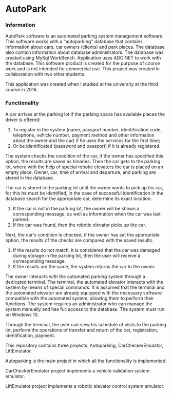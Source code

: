 # AutoPark
### Information
AutoPark software is an automated parking system management software. This software works with a "autoparking" database 
that contains information about cars, car owners (clients) and park places. The database also contain information about database administrators.
The database was created using MySql WorkBench. Application uses ADO.NET to work with the database. 
This software product is created for the purpose of course work and is not intended for commercial use. 
This project was created in collaboration with two other students.

This application was created when I studied at the university at the third course in 2016.
### Functionality
A car arrives at the parking lot if the parking space has available places the driver is offered:
1) To register in the system (name, passport number, identification code, telephone, vehicle number, 
payment method and other information about the owner and the car) if he uses the services for the first time;
2) Or be identificated (password and passport) if it is already registered.

The system checks the condition of the car, if the owner has specified this option, the results are saved as binaries. 
Then the car gets to the parking lot, where with the help of special robotic elevators the car is placed on an empty place.
Owner, car, time of arrival and departure, and parking are stored in the database.

The car is stored in the parking lot until the owner wants to pick up his car, for this he must be identified, 
in the case of successful identification in the database search for the appropriate car, determine its exact location.
1) If the car is not in the parking lot, the owner will be shown a corresponding message, as well as information when the car was last parked.
2) If the car was found, then the robotic elevator picks up the car.

Next, the car's condition is checked, if the owner has set the appropriate option, the results of the checks are compared with the 
saved results.
1) If the results do not match, it is considered that the car was damaged during storage in the parking lot, 
then the user will receive a corresponding message.
2) If the results are the same, the system returns the car to the owner.

The owner interacts with the automated parking system through a dedicated terminal. The terminal, the automated elevator interacts 
with the system by means of special commands. It is assumed that the terminal and the automated elevator are already equipped with 
the necessary software compatible with the automated system, allowing them to perform their functions.
The system requires an administrator who can manage the system manually and has full access to the database. 
The system must run on Windows 10.

Through the terminal, the user can view his schedule of visits to the parking lot, perform the operations of transfer 
and return of the car, registration, identification, payment.

This repository contains three projects: Autoparking, CarCheckerEmulator, LiftEmulator.

Autoparking is the main project in which all the functionality is implemented.

CarCheckerEmulator project implements a vehicle validation system emulator.

LiftEmulator project implements a robotic elevator control system emulator.
